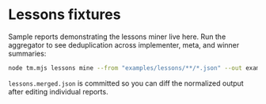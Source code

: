 # Lessons fixtures

Sample reports demonstrating the lessons miner live here. Run the aggregator to
see deduplication across implementer, meta, and winner summaries:

```bash
node tm.mjs lessons mine --from "examples/lessons/**/*.json" --out examples/lessons/lessons.merged.json
```

`lessons.merged.json` is committed so you can diff the normalized output after
editing individual reports.
